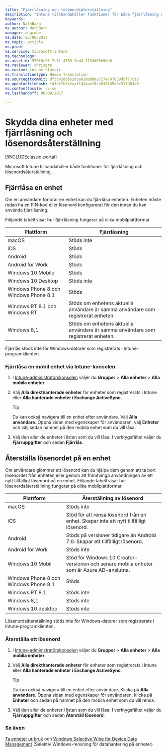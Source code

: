 ```yaml
---
title: "Fjärrlåsning och lösenordsåterställning"
description: "Intune tillhandahåller funktioner för både fjärrlåsning och lösenordsåterställning."
keywords: 
author: NathBarn
ms.author: NathBarn
manager: angrobe
ms.date: 03/06/2017
ms.topic: article
ms.prod: 
ms.service: microsoft-intune
ms.technology: 
ms.assetid: 970f8c81-7c7f-4789-9ed4-2133d50b9db6
ms.reviewer: chrisgre
ms.custom: intune-classic
ms.translationtype: Human Translation
ms.sourcegitcommit: df3c42d8b52d1a01ddab82727e707639d5f77c16
ms.openlocfilehash: f43c2fb3c2aaff43aaef8cb033185c8c517d83a0
ms.contentlocale: sv-se
ms.lasthandoff: 06/08/2017

---
```

# <a name="help-protect-your-devices-with-remote-lock-and-passcode-reset"></a>Skydda dina enheter med fjärrlåsning och lösenordsåterställning

[!INCLUDE[classic-portal](../includes/classic-portal.md)]

Microsoft Intune tillhandahåller både funktioner för fjärrlåsning och lösenordsåterställning.

## <a name="lock-a-device-remotely"></a>Fjärrlåsa en enhet
Om en användare förlorar en enhet kan du fjärrlåsa enheten. Enheten måste redan ha en PIN-kod eller lösenord konfigurerat för den innan du kan använda fjärrlåsning.

Följande tabell visar hur fjärrlåsning fungerar på olika mobilplattformar.

|Plattform|Fjärrlåsning|
|------------|---------------|
|macOS|Stöds inte|
|iOS|Stöds|
|Android|Stöds|
|Android for Work|Stöds|
|Windows 10 Mobile|Stöds|
|Windows 10 Desktop|Stöds inte|
|Windows Phone 8 och Windows Phone 8.1|Stöds|
|Windows RT 8.1 och Windows RT|Stöds om enhetens aktuella användare är samma användare som registrerat enheten.|
|Windows 8,1|Stöds om enhetens aktuella användare är samma användare som registrerat enheten.|

Fjärrlås stöds inte för Windows-datorer som registrerats i Intune-programklienten.

### <a name="lock-a-mobile-device-remotely-through-the-intune-console"></a>Fjärrlåsa en mobil enhet via Intune-konsolen

1.  I [Intune-administratörskonsolen](https://manage.microsoft.com/) väljer du **Grupper** &gt; **Alla enheter** &gt; **Alla mobila enheter**.

2.  Välj **Alla direkthanterade enheter** för enheter som registrerats i Intune eller **Alla hanterade enheter i Exchange ActiveSync**.

    > [!TIP]
    > Du kan också navigera till en enhet efter användare. Välj **Alla användare**. Öppna sidan med egenskaper för användaren, välj **Enheter** och välj sedan namnet på den mobila enhet som du vill låsa.

3.  Välj den eller de enheter i listan som du vill låsa. I verktygsfältet väljer du **Fjärruppgifter** och sedan **Fjärrlås**.

## <a name="reset-the-passcode-on-a-device"></a>Återställa lösenordet på en enhet
Om användare glömmer ett lösenord kan du hjälpa dem genom att ta bort lösenordet från enheten eller genom att framtvinga användningen av ett nytt tillfälligt lösenord på en enhet. Följande tabell visar hur lösenordsåterställning fungerar på olika mobilplattformar.

|Plattform|Återställning av lösenord|
|------------|------------------|
|macOS|Stöds inte|
|iOS|Stöd för att rensa lösenord från en enhet. Skapar inte ett nytt tillfälligt lösenord.|
|Android|Stöds på versioner tidigare än Android 7.0. Skapar ett tillfälligt lösenord.|
|Android for Work|Stöds inte|
|Windows 10 Mobil|Stöd för Windows 10 Creator-versionen och senare mobila enheter som är Azure AD-anslutna.|
|Windows Phone 8 och Windows Phone 8.1|Stöds|
|Windows RT 8.1|Stöds inte|
|Windows 8,1|Stöds inte|
|Windows 10 desktop|Stöds inte|

Lösenordsåterställning stöds inte för Windows-datorer som registrerats i Intune-programklienten.

### <a name="reset-a-passcode"></a>Återställa ett lösenord

1.  I [Intune-administratörskonsolen](https://manage.microsoft.com/) väljer du **Grupper** &gt; **Alla enheter** &gt; **Alla mobila enheter**.

2.  Välj **Alla direkthanterade enheter** för enheter som registrerats i Intune eller **Alla hanterade enheter i Exchange ActiveSync**.

    > [!TIP]
    > Du kan också navigera till en enhet efter användare. Klicka på **Alla användare**. Öppna sidan med egenskaper för användaren, klicka på **Enheter** och sedan på namnet på den mobila enhet som du vill rensa.

3.  Välj den eller de enheter i listan som du vill låsa. I verktygsfältet väljer du **Fjärruppgifter** och sedan **Återställ lösenord**.


### <a name="see-also"></a>Se även
[Ta enheter ur bruk](retire-devices-from-microsoft-intune-management.md) och [Windows Selective Wipe for Device Data Management](http://technet.microsoft.com/library/dn486874.aspx) (Selektiv Windows-rensning för datahantering på enheter)

